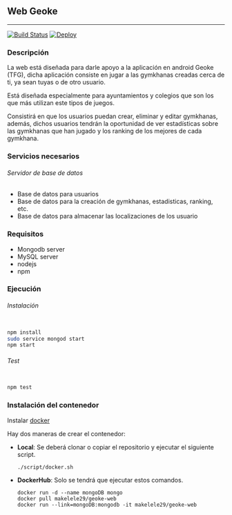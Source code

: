 ## Web Geoke

***

[![Build Status](https://travis-ci.org/makelele29/Geoke-Web.svg?branch=master)](https://travis-ci.org/makelele29/Geoke-Web)
[![Deploy](https://www.herokucdn.com/deploy/button.png)](https://heroku.com/deploy?template=https://github.com/makelele29/Geoke-Web)

### Descripción

La web está diseñada para darle apoyo a la aplicación en android Geoke (TFG), dicha aplicación consiste en jugar a las gymkhanas creadas cerca de ti, ya sean tuyas o de otro usuario.

Está diseñada especialmente para ayuntamientos y colegios que son los que más utilizan este tipos de juegos.

Consistirá en que los usuarios puedan crear, eliminar y editar gymkhanas, además, dichos usuarios tendrán la oportunidad de ver estadísticas sobre las gymkhanas que han jugado y los ranking de los mejores de cada gymkhana.


### Servicios necesarios

###### Servidor de base de datos

- Base de datos para usuarios
- Base de datos para la creación de gymkhanas, estadisticas, ranking, etc.
- Base de datos para almacenar las localizaciones de los usuario

### Requisitos

- Mongodb server
- MySQL server
- nodejs
- npm

### Ejecución

###### Instalación

```bash

npm install
sudo service mongod start
npm start

```

###### Test

```bash

npm test

```

### Instalación del contenedor

Instalar [docker](https://docs.docker.com/engine/installation/)

Hay dos maneras de crear el contenedor:

- __Local__: Se deberá clonar o copiar el repositorio y ejecutar el siguiente script.

      ./script/docker.sh

- __DockerHub__: Solo se tendrá que ejecutar estos comandos.

      docker run -d --name mongoDB mongo
      docker pull makelele29/geoke-web
      docker run --link=mongoDB:mongodb -it makelele29/geoke-web
